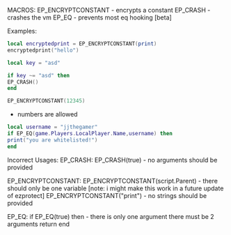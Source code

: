 MACROS:
EP_ENCRYPTCONSTANT - encrypts a constant
EP_CRASH - crashes the vm
EP_EQ - prevents most eq hooking [beta]

Examples:
```lua
local encryptedprint = EP_ENCRYPTCONSTANT(print)
encryptedprint("hello")
```

```lua
local key = "asd"

if key ~= "asd" then
EP_CRASH()
end
```

```lua 
EP_ENCRYPTCONSTANT(12345) 
```
- numbers are allowed

```lua
local username = "jjthegamer"
if EP_EQ(game.Players.LocalPlayer.Name,username) then
print("you are whitelisted!")
end
```

Incorrect Usages:
EP_CRASH:
EP_CRASH(true) - no arguments should be provided

EP_ENCRYPTCONSTANT:
EP_ENCRYPTCONSTANT(script.Parent) - there should only be one variable [note: i might make this work in a future update of ezprotect]
EP_ENCRYPTCONSTANT("print") - no strings should be provided

EP_EQ:
if EP_EQ(true) then - there is only one argument there must be 2 arguments
return
end
